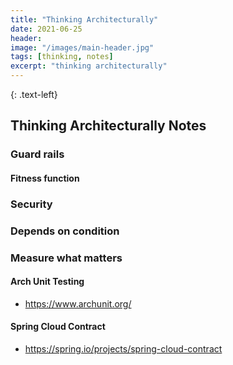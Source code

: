 ```yaml
---
title: "Thinking Architecturally"
date: 2021-06-25
header:
image: "/images/main-header.jpg"
tags: [thinking, notes]
excerpt: "thinking architecturally"
---
```

{: .text-left}
## Thinking Architecturally Notes
### Guard rails
#### Fitness function
### Security
### Depends on condition
### Measure what matters
#### Arch Unit Testing
- https://www.archunit.org/
#### Spring Cloud Contract
- https://spring.io/projects/spring-cloud-contract